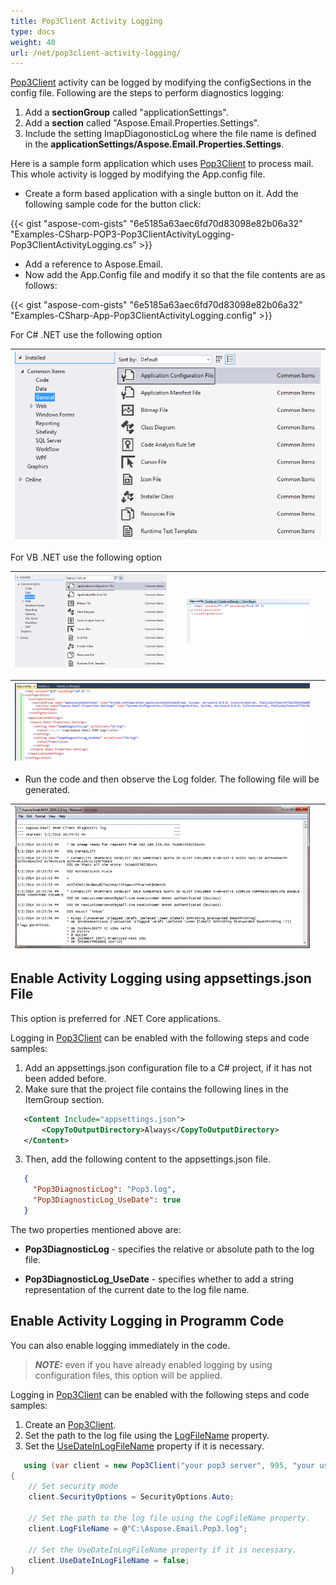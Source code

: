```yaml
---
title: Pop3Client Activity Logging
type: docs
weight: 40
url: /net/pop3client-activity-logging/
---
```



[Pop3Client](https://reference.aspose.com/email/net/aspose.email.clients.pop3/pop3client/) activity can be logged by modifying the configSections in the config file. Following are the steps to perform diagnostics logging:

1. Add a **sectionGroup** called "applicationSettings".
1. Add a **section** called "Aspose.Email.Properties.Settings".
1. Include the setting ImapDiagonosticLog where the file name is defined in the **applicationSettings/Aspose.Email.Properties.Settings**.

Here is a sample form application which uses [Pop3Client](https://reference.aspose.com/email/net/aspose.email.clients.pop3/pop3client/) to process mail. This whole activity is logged by modifying the App.config file.

- Create a form based application with a single button on it. Add the following sample code for the button click:

{{< gist "aspose-com-gists" "6e5185a63aec6fd70d83098e82b06a32" "Examples-CSharp-POP3-Pop3ClientActivityLogging-Pop3ClientActivityLogging.cs" >}}

- Add a reference to Aspose.Email.
- Now add the App.Config file and modify it so that the file contents are as follows:

{{< gist "aspose-com-gists" "6e5185a63aec6fd70d83098e82b06a32" "Examples-CSharp-App-Pop3ClientActivityLogging.config" >}}

For C# .NET use the following option

|![todo:image_alt_text](pop3client-activity-logging_1.png)|
| :- |
For VB .NET use the following option

|![todo:image_alt_text](pop3client-activity-logging_1.png)| |![todo:image_alt_text](pop3client-activity-logging_3.png)| |
| :- | :- | :- | :- |

|![todo:image_alt_text](pop3client-activity-logging_4.png)| |
| :- | :- |

- Run the code and then observe the Log folder. The following file will be generated.

|![todo:image_alt_text](pop3client-activity-logging_5.png)| |
| :- | :- |

## **Enable Activity Logging using appsettings.json File**

This option is preferred for .NET Core applications.

Logging in [Pop3Client](https://reference.aspose.com/email/net/aspose.email.clients.pop3/pop3client/) can be enabled with the following steps and code samples:

1. Add an appsettings.json configuration file to a C# project, if it has not been added before. 
2. Make sure that the project file contains the following lines in the ItemGroup section.

```xml
   <Content Include="appsettings.json">
       <CopyToOutputDirectory>Always</CopyToOutputDirectory>
   </Content>
```

3. Then, add the following content to the appsettings.json file.

```json
   {
     "Pop3DiagnosticLog": "Pop3.log",
     "Pop3DiagnosticLog_UseDate": true
   }
```

The two properties mentioned above are:

- **Pop3DiagnosticLog** - specifies the relative or absolute path to the log file.

- **Pop3DiagnosticLog_UseDate** - specifies whether to add a string representation of the current date to the log file name.

## **Enable Activity Logging in Programm Code**

You can also enable logging immediately in the code. 

> **_NOTE:_** even if you have already enabled logging by using configuration files, this option will be applied.

Logging in [Pop3Client](https://reference.aspose.com/email/net/aspose.email.clients.pop3/pop3client/) can be enabled with the following steps and code samples:

1. Create an [Pop3Client](https://reference.aspose.com/email/net/aspose.email.clients.pop3/pop3client/).
2. Set the path to the log file using the [LogFileName](https://reference.aspose.com/email/net/aspose.email.clients/emailclient/logfilename/) property.
3. Set the [UseDateInLogFileName](https://reference.aspose.com/email/net/aspose.email.clients/emailclient/usedateinlogfilename/) property if it is necessary.

```cs
   using (var client = new Pop3Client("your pop3 server", 995, "your username", "your password"))
{
    // Set security mode
    client.SecurityOptions = SecurityOptions.Auto;

    // Set the path to the log file using the LogFileName property.
    client.LogFileName = @"C:\Aspose.Email.Pop3.log";

    // Set the UseDateInLogFileName property if it is necessary.
    client.UseDateInLogFileName = false;
}
```